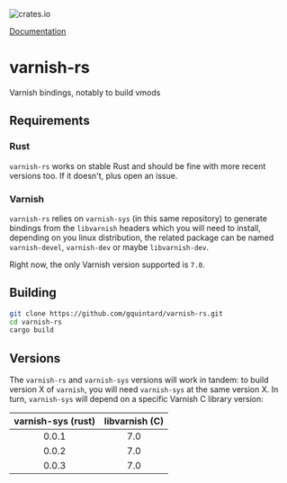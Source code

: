 ![crates.io](https://img.shields.io/crates/v/varnish.svg)

[Documentation](https://docs.rs/varnish/0.0.3/varnish/)

# varnish-rs

Varnish bindings, notably to build vmods

## Requirements

### Rust

`varnish-rs` works on stable Rust and should be fine with more recent versions too. If it doesn't, plus open an issue.

### Varnish

`varnish-rs` relies on `varnish-sys` (in this same repository) to generate bindings from the `libvarnish` headers which you will need to install, depending on you linux distribution, the related package can be named `varnish-devel`, `varnish-dev` or maybe `libvarnish-dev`.

Right now, the only Varnish version supported is `7.0`.

## Building

``` bash
git clone https://github.com/gquintard/varnish-rs.git
cd varnish-rs
cargo build
```

## Versions

The `varnish-rs` and `varnish-sys` versions will work in tandem: to build version X of `varnish`, you will need `varnish-sys` at the same version X. In turn, `varnish-sys` will depend on a specific Varnish C library version:

| varnish-sys (rust) | libvarnish (C) |
| :----------------: | :------------: |
| 0.0.1              | 7.0            |
| 0.0.2              | 7.0            |
| 0.0.3              | 7.0            |
